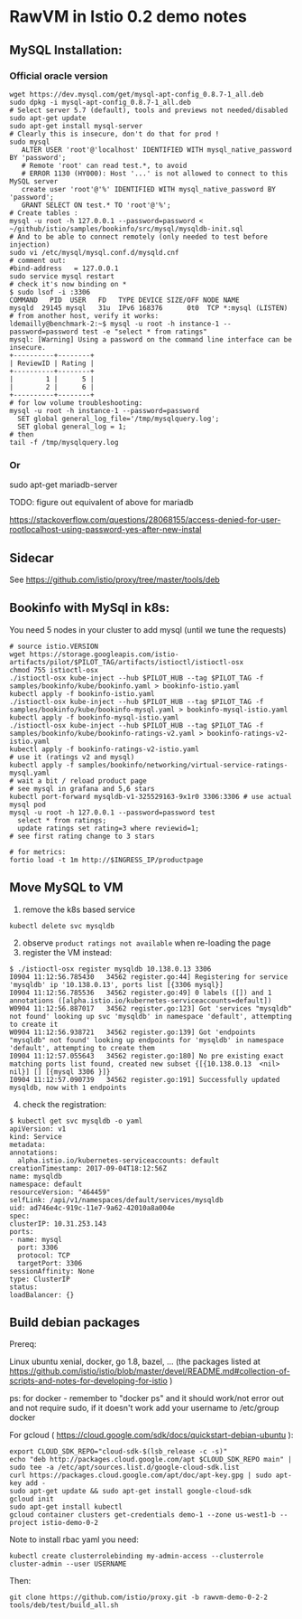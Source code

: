 
# RawVM in Istio 0.2 demo notes

## MySQL Installation:

### Official oracle version
```shell
wget https://dev.mysql.com/get/mysql-apt-config_0.8.7-1_all.deb
sudo dpkg -i mysql-apt-config_0.8.7-1_all.deb
# Select server 5.7 (default), tools and previews not needed/disabled
sudo apt-get update
sudo apt-get install mysql-server
# Clearly this is insecure, don't do that for prod !
sudo mysql
   ALTER USER 'root'@'localhost' IDENTIFIED WITH mysql_native_password BY 'password';
   # Remote 'root' can read test.*, to avoid
   # ERROR 1130 (HY000): Host '...' is not allowed to connect to this MySQL server
   create user 'root'@'%' IDENTIFIED WITH mysql_native_password BY 'password';
   GRANT SELECT ON test.* TO 'root'@'%';
# Create tables :
mysql -u root -h 127.0.0.1 --password=password < ~/github/istio/samples/bookinfo/src/mysql/mysqldb-init.sql
# And to be able to connect remotely (only needed to test before injection)
sudo vi /etc/mysql/mysql.conf.d/mysqld.cnf
# comment out:
#bind-address   = 127.0.0.1
sudo service mysql restart
# check it's now binding on *
$ sudo lsof -i :3306
COMMAND   PID  USER   FD   TYPE DEVICE SIZE/OFF NODE NAME
mysqld  29145 mysql   31u  IPv6 168376      0t0  TCP *:mysql (LISTEN)
# from another host, verify it works:
ldemailly@benchmark-2:~$ mysql -u root -h instance-1 --password=password test -e "select * from ratings"
mysql: [Warning] Using a password on the command line interface can be insecure.
+----------+--------+
| ReviewID | Rating |
+----------+--------+
|        1 |      5 |
|        2 |      6 |
+----------+--------+
# for low volume troubleshooting:
mysql -u root -h instance-1 --password=password
  SET global general_log_file='/tmp/mysqlquery.log';
  SET global general_log = 1;
# then
tail -f /tmp/mysqlquery.log  
```

### Or
sudo apt-get mariadb-server

TODO: figure out equivalent of above for mariadb

https://stackoverflow.com/questions/28068155/access-denied-for-user-rootlocalhost-using-password-yes-after-new-instal


## Sidecar
See
https://github.com/istio/proxy/tree/master/tools/deb

## Bookinfo with MySql in k8s:

You need 5 nodes in your cluster to add mysql (until we tune the requests)
```
# source istio.VERSION
wget https://storage.googleapis.com/istio-artifacts/pilot/$PILOT_TAG/artifacts/istioctl/istioctl-osx
chmod 755 istioctl-osx
./istioctl-osx kube-inject --hub $PILOT_HUB --tag $PILOT_TAG -f samples/bookinfo/kube/bookinfo.yaml > bookinfo-istio.yaml
kubectl apply -f bookinfo-istio.yaml
./istioctl-osx kube-inject --hub $PILOT_HUB --tag $PILOT_TAG -f samples/bookinfo/kube/bookinfo-mysql.yaml > bookinfo-mysql-istio.yaml
kubectl apply -f bookinfo-mysql-istio.yaml
./istioctl-osx kube-inject --hub $PILOT_HUB --tag $PILOT_TAG -f samples/bookinfo/kube/bookinfo-ratings-v2.yaml > bookinfo-ratings-v2-istio.yaml
kubectl apply -f bookinfo-ratings-v2-istio.yaml
# use it (ratings v2 and mysql)
kubectl apply -f samples/bookinfo/networking/virtual-service-ratings-mysql.yaml
# wait a bit / reload product page
# see mysql in grafana and 5,6 stars
kubectl port-forward mysqldb-v1-325529163-9x1r0 3306:3306 # use actual mysql pod
mysql -u root -h 127.0.0.1 --password=password test
  select * from ratings;
  update ratings set rating=3 where reviewid=1;
# see first rating change to 3 stars

# for metrics:
fortio load -t 1m http://$INGRESS_IP/productpage
```
## Move MySQL to VM
1. remove the k8s based service
  ```
  kubectl delete svc mysqldb
  ```
2. observe `product ratings not available` when re-loading the page
3. register the VM instead:
  ```
  $ ./istioctl-osx register mysqldb 10.138.0.13 3306
I0904 11:12:56.785430   34562 register.go:44] Registering for service 'mysqldb' ip '10.138.0.13', ports list [{3306 mysql}]
I0904 11:12:56.785536   34562 register.go:49] 0 labels ([]) and 1 annotations ([alpha.istio.io/kubernetes-serviceaccounts=default])
W0904 11:12:56.887017   34562 register.go:123] Got 'services "mysqldb" not found' looking up svc 'mysqldb' in namespace 'default', attempting to create it
W0904 11:12:56.938721   34562 register.go:139] Got 'endpoints "mysqldb" not found' looking up endpoints for 'mysqldb' in namespace 'default', attempting to create them
I0904 11:12:57.055643   34562 register.go:180] No pre existing exact matching ports list found, created new subset {[{10.138.0.13  <nil> nil}] [] [{mysql 3306 }]}
I0904 11:12:57.090739   34562 register.go:191] Successfully updated mysqldb, now with 1 endpoints
  ```
4. check the registration:
  ```
  $ kubectl get svc mysqldb -o yaml
apiVersion: v1
kind: Service
metadata:
  annotations:
    alpha.istio.io/kubernetes-serviceaccounts: default
  creationTimestamp: 2017-09-04T18:12:56Z
  name: mysqldb
  namespace: default
  resourceVersion: "464459"
  selfLink: /api/v1/namespaces/default/services/mysqldb
  uid: ad746e4c-919c-11e7-9a62-42010a8a004e
spec:
  clusterIP: 10.31.253.143
  ports:
  - name: mysql
    port: 3306
    protocol: TCP
    targetPort: 3306
  sessionAffinity: None
  type: ClusterIP
status:
  loadBalancer: {}
  ```

## Build debian packages

Prereq:

Linux ubuntu xenial, docker, go 1.8, bazel, ... (the packages listed at https://github.com/istio/istio/blob/master/devel/README.md#collection-of-scripts-and-notes-for-developing-for-istio )

ps: for docker - remember to "docker ps" and it should work/not error out and not require sudo, if it doesn't work add your username to /etc/group docker

For gcloud (  https://cloud.google.com/sdk/docs/quickstart-debian-ubuntu ):
```shell
export CLOUD_SDK_REPO="cloud-sdk-$(lsb_release -c -s)"
echo "deb http://packages.cloud.google.com/apt $CLOUD_SDK_REPO main" | sudo tee -a /etc/apt/sources.list.d/google-cloud-sdk.list
curl https://packages.cloud.google.com/apt/doc/apt-key.gpg | sudo apt-key add -
sudo apt-get update && sudo apt-get install google-cloud-sdk
gcloud init
sudo apt-get install kubectl
gcloud container clusters get-credentials demo-1 --zone us-west1-b --project istio-demo-0-2
```

Note to install rbac yaml you need:
```
kubectl create clusterrolebinding my-admin-access --clusterrole cluster-admin --user USERNAME
```

Then:

```
git clone https://github.com/istio/proxy.git -b rawvm-demo-0-2-2
tools/deb/test/build_all.sh
```
